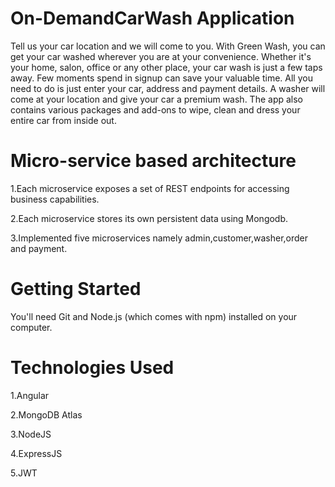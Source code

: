 # On-DemandCarWash Application
Tell us your car location and we will come to you. With Green Wash, you can get your car washed wherever you are at your convenience. Whether it's your home, salon, office or any other place, your car wash is just a few taps away. Few moments spend in signup can save your valuable time. All you need to do is just enter your car, address and payment details. A washer will come at your location and give your car a premium wash. The app also contains various packages and add-ons to wipe, clean and dress your entire car from inside out. 

# Micro-service based architecture
1.Each microservice exposes a set of REST endpoints for accessing business capabilities.

2.Each microservice stores its own persistent data using Mongodb.

3.Implemented five microservices namely admin,customer,washer,order and payment.

# Getting Started
You'll need Git and Node.js (which comes with npm) installed on your computer.

# Technologies Used
 1.Angular
 
 
 2.MongoDB Atlas
 
 
 3.NodeJS
 
 
 4.ExpressJS
 
 
 5.JWT

